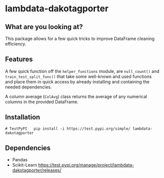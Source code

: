 # lambdata-dakotagporter
## What are you looking at?
This package allows for a few quick tricks to improve DataFrame cleaning efficiency.

## Features
A few quick function off the `helper_functions` module, are `null_count()` and `train_test_split_func()` that take some well-known and used functions and place them in quick access by already installing and containing the needed dependencies.

A column average (`ColAvg`) class returns the average of any numerical columns in the provided DataFrame.

## Installation
`# TestPyPI  
pip install -i https://test.pypi.org/simple/ lambdata-dakotagporter`

## Dependencies
- Pandas
- Scikit-Learn
https://test.pypi.org/manage/project/lambdata-dakotagporter/releases/
